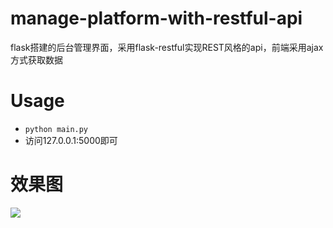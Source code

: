# manage-platform-with-restful-api
flask搭建的后台管理界面，采用flask-restful实现REST风格的api，前端采用ajax方式获取数据
# Usage
* `python main.py`
* 访问127.0.0.1:5000即可
# 效果图
![](https://github.com/ioiogoo/manage-platform-with-restful-api/blob/master/demo.jpg)
